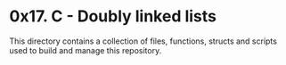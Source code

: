 # 0x17. C - Doubly linked lists

This directory contains a collection of files, functions, structs and scripts used to build and manage this repository.